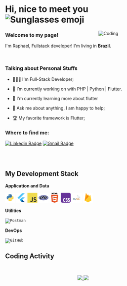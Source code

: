# Hi, nice to meet you <img width="30" src="https://emojis.slackmojis.com/emojis/images/1531849430/4246/blob-sunglasses.gif?1531849430" alt="Sunglasses emoji" />

<img align="right" width="40%" src="https://media1.giphy.com/media/v1.Y2lkPTc5MGI3NjExOTI4ejBkaWE0ZGdnYjhmZmxuMGJmd2Fyb252MXB2MDh4dm1zd3ZxNyZlcD12MV9pbnRlcm5hbF9naWZfYnlfaWQmY3Q9Zw/24C2paIV0IBEY/giphy.gif" alt="Coding" />

### Welcome to my page!
<p>
  I'm Raphael, Fullstack developer! I'm living  in 
  <b>Brazil</b>.
</p>

<br/>

### Talking about Personal Stuffs

- 👩🏻‍🚀 I'm Full-Stack Developer;

- 📌 I’m currently working on with PHP | Python | Flutter.

- 🌱 I'm currently learning more about flutter

- 💬 Ask me about anything, I am happy to help;

- 🏆 My favorite framework is Flutter;

### Where to find me:

[![Linkedin Badge](https://img.shields.io/badge/-LinkedIn-blue?style=flat-square&logo=Linkedin&logoColor=white)](https://www.linkedin.com/in/raphael-fran%C3%A7a-simonetti-76b625249/)
[![Gmail Badge](https://img.shields.io/badge/-Gmail-c14438?style=flat-square&logo=Gmail&logoColor=white)](mailto:raphasimonettti@gmail.com)

<br/><br/>

## My Development Stack

**Application and Data**

<code><img height="32" src="https://raw.githubusercontent.com/github/explore/80688e429a7d4ef2fca1e82350fe8e3517d3494d/topics/python/python.png" alt="´Python"/></code>
<code><img height="32" src=https://raw.githubusercontent.com/github/explore/80688e429a7d4ef2fca1e82350fe8e3517d3494d/topics/flutter/flutter.png alt="Flutter"/></code>
<code><img height="32" src="https://raw.githubusercontent.com/github/explore/80688e429a7d4ef2fca1e82350fe8e3517d3494d/topics/javascript/javascript.png" alt="Javascript"/></code>
<code><img height="32" src="https://raw.githubusercontent.com/github/explore/80688e429a7d4ef2fca1e82350fe8e3517d3494d/topics/php/php.png" alt="PHP"/></code> 
<code><img height="32" src="https://raw.githubusercontent.com/github/explore/80688e429a7d4ef2fca1e82350fe8e3517d3494d/topics/html/html.png" alt="HTML5"/></code>
<code><img height="32" src="https://raw.githubusercontent.com/github/explore/80688e429a7d4ef2fca1e82350fe8e3517d3494d/topics/css/css.png" alt="CSS"/></code>
<code><img height="32" src="https://raw.githubusercontent.com/github/explore/80688e429a7d4ef2fca1e82350fe8e3517d3494d/topics/mysql/mysql.png" alt="MySQL"/></code>
<code><img height="32" src="https://raw.githubusercontent.com/github/explore/80688e429a7d4ef2fca1e82350fe8e3517d3494d/topics/firebase/firebase.png" alt="Firebase"/></code>

**Utilities**

<code><img height="32" src="https://user-images.githubusercontent.com/2676579/34940598-17cc20f0-f9be-11e7-8c6d-f0190d502d64.png" alt="Postman"/></code>

**DevOps**

<code><img height="32" src="https://cdn3.iconfinder.com/data/icons/inficons/512/github.png" alt="GitHub"/></code>
</code>

## Coding Activity

<br/>

<p align="center">
  
</p>


<div align="center">
  <a href="https://github.com/CodeNetti">
  <img height="150em" src="https://github-readme-stats.vercel.app/api?username=CodeNetti&show_icons=true&theme=dracula&include_all_commits=true&count_private=true"/>
  <img height="150em" src="https://github-readme-stats.vercel.app/api/top-langs/?username=CodeNetti&layout=compact&langs_count=7&theme=dracula"/>
</div>
